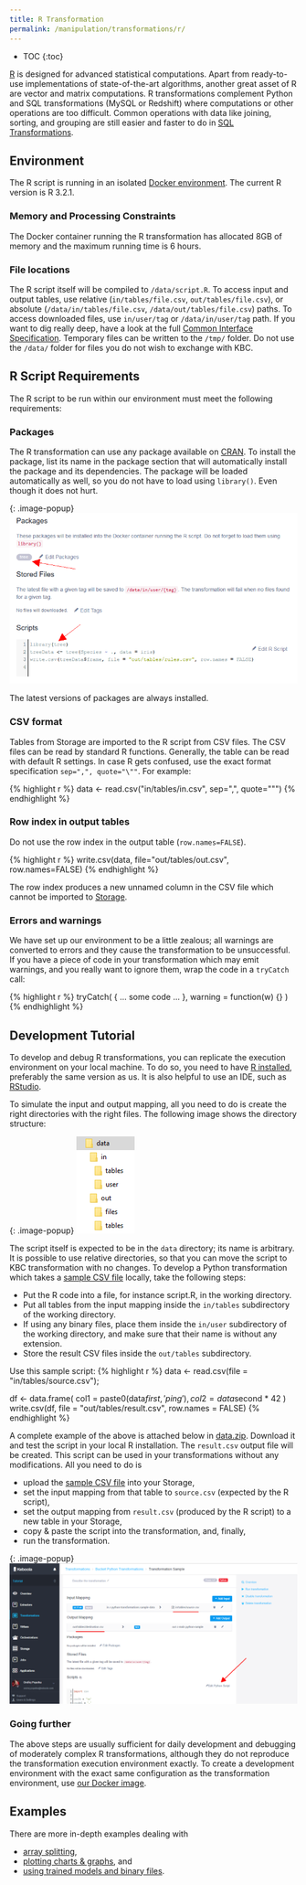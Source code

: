 ```yaml
---
title: R Transformation
permalink: /manipulation/transformations/r/
---
```


* TOC
{:toc}

[R](https://www.r-project.org/about.html) is designed for advanced statistical computations.
Apart from ready-to-use implementations of state-of-the-art algorithms, another great asset of R are vector and matrix computations.
R transformations complement Python and SQL transformations (MySQL or Redshift) where computations or other operations are too difficult.
Common operations with data like joining, sorting, and grouping are still easier and faster to do in [SQL Transformations](/manipulation/transformations/).

## Environment
The R script is running in an isolated [Docker environment](https://developers.keboola.com/overview/docker-bundle/).
The current R version is R 3.2.1.

### Memory and Processing Constraints

The Docker container running the R transformation has allocated 8GB of memory and the maximum running time is 6 hours.

### File locations
The R script itself will be compiled to `/data/script.R`. To access input and output tables, use relative (`in/tables/file.csv`, `out/tables/file.csv`),
or absolute (`/data/in/tables/file.csv`, `/data/out/tables/file.csv`) paths. To access downloaded files, use `in/user/tag` or `/data/in/user/tag` path.
If you want to dig really deep, have a look at the full [Common Interface Specification](https://developers.keboola.com/extend/common-interface/).
Temporary files can be written to the `/tmp/` folder. Do not use the `/data/` folder for
files you do not wish to exchange with KBC.

## R Script Requirements
The R script to be run within our environment must meet the following requirements:

### Packages
The R transformation can use any package available on
[CRAN](https://cloud.r-project.org/web/packages/available_packages_by_name.html). To install the package, list
its name in the package section that will automatically install the package and its dependencies.
The package will be loaded automatically as well, so you do not have to load using `library()`. Even though it does not hurt.

{: .image-popup}
![Screenshot - Package Configuration](/manipulation/transformations/r/packages.png)

The latest versions of packages are always installed.

### CSV format
Tables from Storage are imported to the R script from CSV files. The CSV files can be read by standard R functions.
Generally, the table can be read with default R settings. In case R gets confused, use the exact format
specification `sep=",", quote="\""`. For example:

{% highlight r %}
data <- read.csv("in/tables/in.csv", sep=",", quote="\"")
{% endhighlight %}

### Row index in output tables
Do not use the row index in the output table (`row.names=FALSE`).

{% highlight r %}
write.csv(data, file="out/tables/out.csv", row.names=FALSE)
{% endhighlight %}

The row index produces a new unnamed column in the CSV file which cannot be imported to [Storage](/storage/).

### Errors and warnings
We have set up our environment to be a little zealous; all warnings are converted to errors and they cause the transformation to be unsuccessful.
If you have a piece of code in your transformation which may emit warnings, and you really want to ignore them, wrap the code in a `tryCatch` call:

{% highlight r %}
tryCatch(
    { ... some code ... },
    warning = function(w) {}
)
{% endhighlight %}

## Development Tutorial
To develop and debug R transformations, you can replicate the execution environment on your local machine.
To do so, you need to have [R installed](https://cloud.r-project.org/), preferably the same version as us.
It is also helpful to use an IDE, such as [RStudio](https://www.rstudio.com/products/rstudio/#Desktop).

To simulate the input and output mapping, all you need to do is create the right directories with the right files.
The following image shows the directory structure:

{: .image-popup}
![Screenshot - Data folder structure](/manipulation/transformations/r/tree.png)

The script itself is expected to be in the `data` directory; its name is arbitrary. It is possible to use relative directories,
so that you can move the script to KBC transformation with no changes. To develop a Python transformation which takes
 a [sample CSV file](/manipulation/transformations/r/source.csv) locally, take the following steps:

- Put the R code into a file, for instance script.R, in the working directory.
- Put all tables from the input mapping inside the `in/tables` subdirectory of the working directory.
- If using any binary files, place them inside the `in/user` subdirectory of the working directory, and make sure that their name is without any extension.
- Store the result CSV files inside the `out/tables` subdirectory.

Use this sample script:
{% highlight r %}
data <- read.csv(file = "in/tables/source.csv");

df <- data.frame(
  col1 = paste0(data$first, 'ping'),
  col2 = data$second * 42
)
write.csv(df, file = "out/tables/result.csv", row.names = FALSE)
{% endhighlight %}

A complete example of the above is attached below in [data.zip](/manipulation/transformations/r/data.zip). Download it and test the script in your local R installation.
The `result.csv` output file will be created. This script can be used in your transformations without any modifications.
All you need to do is

- upload the [sample CSV file](/manipulation/transformations/r/source.csv) into your Storage,
- set the input mapping from that table to `source.csv` (expected by the R script),
- set the output mapping from `result.csv` (produced by the R script) to a new table in your Storage,
- copy & paste the script into the transformation, and, finally,
- run the transformation.

{: .image-popup}
![Screenshot - Sample Input Output Mapping](/manipulation/transformations/python/sample-io.png)

### Going further
The above steps are usually sufficient for daily development and debugging of moderately complex R transformations,
although they do not reproduce the transformation execution environment exactly. To create a development environment
with the exact same configuration as the transformation environment, use [our Docker image](https://developers.keboola.com/extend/docker/running/#running-transformations).

## Examples
There are more in-depth examples dealing with

- [array splitting](/manipulation/transformations/r/array-splitter/),
- [plotting charts & graphs](/manipulation/transformations/r/plots/), and
- [using trained models and binary files](/manipulation/transformations/r/binary/).

